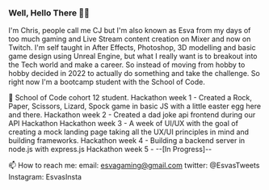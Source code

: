 ### Well, Hello There 👋👋

I'm Chris, people call me CJ but I'm also known as Esva from my days of too much gaming and Live Stream content creation on Mixer and now on Twitch. I'm self taught in After Effects, Photoshop, 3D modelling and basic game design using Unreal Engine, but what I really want is to breakout into the Tech world and make a career. So instead of moving from hobby to hobby decided in 2022 to actually do something and take the challenge. So right now I'm a bootcamp student with the School of Code.


🔭 School of Code cohort 12 student.
Hackathon week 1 - Created a Rock, Paper, Scissors, Lizard, Spock game in basic JS with a little easter egg here and there.
Hackathon week 2 - Created a dad joke api frontend during our API Hackathon
Hackathon week 3 - A week of UI/UX with the goal of creating a mock landing page taking all the UX/UI principles in mind and building frameworks.
Hackathon week 4 - Building a backend server in node.js with express.js
Hackathon week 5 - --[In Progress]--



📫 How to reach me:
email: esvagaming@gmail.com
twitter: @EsvasTweets
Instagram: EsvasInsta
